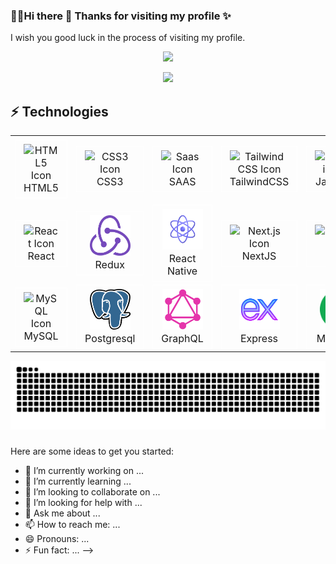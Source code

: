 ### 📣🎯Hi there 👋 Thanks for visiting my profile ✨

I wish you good luck in the process of visiting my profile.

<div align="center">
  
   ![](https://readme-typing-svg.herokuapp.com/?lines=✨Senior%20Front-end%20Developer✨;✨Blockchain%20Developer✨;✨Backend%20Engineer✨;✨React/Next%20Master✨;8%2B%20years%20of%20coding%20experience;📖Always%20studing%20new%20techs📖&font=Pacifico&center=true&width=650&height=120&color=37b39a&vCenter=true&size=45%22)
    
  <img src="https://github-profile-trophy.vercel.app/?username=tgr-9&row=1&column=6&theme=gruvbox&margin-w=15&margin-h=15"/>

</div>

## ⚡ Technologies

<table style="width: 100%;">
  <tr style="width: 100%;">
    <td align="center" width="96">
      <div style="background-color: transparent; border: 1px solid white; padding: 6px 13px; font-size: 16px;">
        <img src="https://cdn.jsdelivr.net/gh/devicons/devicon/icons/html5/html5-original.svg" alt="HTML5 Icon" style="width: 65px; height: 65px;" />
        <p style="padding: 0; margin: 0;">HTML5</p>
      </div>
    </td>
    <td align="center" width="96">
      <div style="background-color: transparent; border: 1px solid white; padding: 6px 13px; font-size: 16px;">
        <img src="https://cdn.jsdelivr.net/gh/devicons/devicon/icons/css3/css3-original.svg" alt="CSS3 Icon" style="width: 65px; height: 65px;" />
        <p style="padding: 0; margin: 0;">CSS3</p>
      </div>
    </td>
    <td align="center" width="96">
      <div style="background-color: transparent; border: 1px solid white; padding: 6px 13px; font-size: 16px;">
      <img src="https://rawgit.com/sass/sass-site/main/source/assets/img/logos/logo.svg" alt="Saas Icon" style="width: 65px; height: 65px;" />
        <p style="padding: 0; margin: 0;">SAAS</p>
      </div>
    </td>
    <td align="center" width="96">
      <div style="background-color: transparent; border: 1px solid white; padding: 6px 13px; font-size: 16px;">
      <img src="https://cdn.simpleicons.org/tailwindcss/38B2AC" alt="Tailwind CSS Icon" style="width: 65px; height: 65px;" />
        <p style="padding: 0; margin: 0;">TailwindCSS</p>
      </div>
    </td>
    <td align="center" width="96">
      <div style="background-color: transparent; border: 1px solid white; padding: 6px 13px; font-size: 16px;">
      <img src="https://upload.wikimedia.org/wikipedia/commons/9/99/Unofficial_JavaScript_logo_2.svg" alt="JavaScript Icon" style="width: 65px; height: 65px;" />
        <p style="padding: 0; margin: 0;">Javascript</p>
      </div>
    </td>
    <td align="center" width="96">
      <div style="background-color: transparent; border: 1px solid white; padding: 6px 13px; font-size: 16px;">
      <img src="https://cdn.iconscout.com/icon/free/png-256/free-typescript-1174965.png?f=webp" alt="TypeScript Icon" style="width: 65px; height: 65px;" />
        <p style="padding: 0; margin: 0;">Typescript</p>
      </div>
    </td>
    <td align="center" width="96">
      <div style="background-color: transparent; border: 1px solid white; padding: 6px 13px; font-size: 16px;">
      <img src="https://upload.wikimedia.org/wikipedia/commons/2/27/PHP-logo.svg" alt="PHP Icon" style="width: 65px; height: 65px;" />
        <p style="padding: 0; margin: 0;">PHP</p>
      </div>
    </td>
    <td align="center" width="96">
      <div style="background-color: transparent; border: 1px solid white; padding: 6px 13px; font-size: 16px;">
      <img src="https://laravel.com/img/logomark.min.svg" alt="Laravel Icon" style="width: 65px; height: 65px;" />
        <p style="padding: 0; margin: 0;">Laravel</p>
      </div>
    </td>
    <td align="center" width="96">
      <div style="background-color: transparent; border: 1px solid white; padding: 6px 13px; font-size: 16px;">
      <img src="./images/icons/wordpress.png" alt="WordPress Icon" style="width: 65px; height: 65px;" />
        <p style="padding: 0; margin: 0;">WordPress</p>
      </div>
    </td>
  </tr>
  <tr style="width: 100%;">
    <td align="center" width="96">
      <div style="background-color: transparent; border: 1px solid white; padding: 6px 13px; font-size: 16px;">
      <img src="https://cdn.jsdelivr.net/gh/devicons/devicon/icons/react/react-original.svg" alt="React Icon" style="width: 65px; height: 65px;" />
        <p style="padding: 0; margin: 0;">React</p>
      </div>
    </td>
    <td align="center" width="96">
      <div style="background-color: transparent; border: 1px solid white; padding: 6px 13px; font-size: 16px;">
      <img src="./images/icons/Redux.png" alt="Redux Icon" style="width: 65px; height: 65px;" />
        <p style="padding: 0; margin: 0;">Redux</p>
      </div>
    </td>
    <td align="center" width="96">
      <div style="background-color: transparent; border: 1px solid white; padding: 6px 13px; font-size: 16px;">
      <img src="./images/icons/react-native.png" alt="React Native Icon" style="width: 65px; height: 65px;" />
        <p style="padding: 0; margin: 0;">React Native</p>
      </div>
    </td>
    <td align="center" width="96">
      <div style="background-color: transparent; border: 1px solid white; padding: 6px 13px; font-size: 16px;">
      <img src="https://cdn.jsdelivr.net/gh/devicons/devicon/icons/nextjs/nextjs-original.svg" alt="Next.js Icon" style="width: 65px; height: 65px;" />
        <p style="padding: 0; margin: 0;">NextJS</p>
      </div>
    </td>
    <td align="center" width="96">
      <div style="background-color: transparent; border: 1px solid white; padding: 6px 13px; font-size: 16px;">
      <img src="https://cdn.jsdelivr.net/gh/devicons/devicon/icons/vuejs/vuejs-original.svg" alt="Vue.js Icon" style="width: 65px; height: 65px;" />
        <p style="padding: 0; margin: 0;">Vue</p>
      </div>
    </td>
    <td align="center" width="96">
      <div style="background-color: transparent; border: 1px solid white; padding: 6px 13px; font-size: 16px;">
      <img src="https://cdn.brandfetch.io/idbZEWAZ5J/w/400/h/400/theme/dark/icon.png?c=1id64Mup7ac03k1S4NH&t=1727140851015" alt="Nuxt.js Icon" style="width: 65px; height: 65px;" />
        <p style="padding: 0; margin: 0;">NuxtJS</p>
      </div>
    </td>
    <td align="center" width="96">
      <div style="background-color: transparent; border: 1px solid white; padding: 6px 13px; font-size: 16px;">
      <img src="./images/icons/Angular.png" alt="Angular Icon" style="width: 65px; height: 65px;" />
        <p style="padding: 0; margin: 0;">Angular</p>
      </div>
    </td>
    <td align="center" width="96">
      <div style="background-color: transparent; border: 1px solid white; padding: 6px 13px; font-size: 16px;">
      <img src="https://freelogopng.com/images/all_img/1655836788shopify-icon-png.png" alt="Shopify Icon" style="width: 65px; height: 65px;" />
        <p style="padding: 0; margin: 0;">Shopify</p>
      </div>
    </td>
    <td align="center" width="96">
      <div style="background-color: transparent; border: 1px solid white; padding: 6px 13px; font-size: 16px;">
      <img src="https://raw.githubusercontent.com/github/explore/80688e429a7d4ef2fca1e82350fe8e3517d3494d/topics/nodejs/nodejs.png" alt="Node Icon" style="width: 65px; height: 65px;" />
        <p style="padding: 0; margin: 0;">Node</p>
      </div>
    </td>
  </tr>
  <tr style="width: 100%;">
    <td align="center" width="96">
      <div style="background-color: transparent; border: 1px solid white; padding: 6px 13px; font-size: 16px;">
        <img src="https://techstack-generator.vercel.app/mysql-icon.svg" alt="MySQL Icon" style="width: 65px; height: 65px;" />
        <p style="padding: 0; margin: 0;">MySQL</p>
      </div>
    </td>
    <td align="center" width="96">
      <div style="background-color: transparent; border: 1px solid white; padding: 6px 13px; font-size: 16px;">
        <img src="./images/icons/Postgresql.png" alt="Postgresql Icon" style="width: 65px; height: 65px;" />
        <p style="padding: 0; margin: 0;">Postgresql</p>
      </div>
    </td>
    <td align="center" width="96">
      <div style="background-color: transparent; border: 1px solid white; padding: 6px 13px; font-size: 16px;">
        <img src="./images/icons/GraphQL.png" alt="GraphQL Icon" style="width: 65px; height: 65px;" />
        <p style="padding: 0; margin: 0;">GraphQL</p>
      </div>
    </td>
    <td align="center" width="96">
      <div style="background-color: transparent; border: 1px solid white; padding: 6px 13px; font-size: 16px;">
        <img src="./images/icons/express-js.png" alt="Express Icon" style="width: 65px; height: 65px;" />
        <p style="padding: 0; margin: 0;">Express</p>
      </div>
    </td>
    <td align="center" width="96">
      <div style="background-color: transparent; border: 1px solid white; padding: 6px 13px; font-size: 16px;">
        <img src="./images/icons/MongoDB.png" alt="MongoDB Icon" style="width: 65px; height: 65px;" />
        <p style="padding: 0; margin: 0;">MongoDB</p>
      </div>
    </td>
    <td align="center" width="96">
      <div style="background-color: transparent; border: 1px solid white; padding: 6px 13px; font-size: 16px;">
        <img src="https://techstack-generator.vercel.app/aws-icon.svg" alt="AWS Icon" style="width: 65px; height: 65px;" />
        <p style="padding: 0; margin: 0;">AWS</p>
      </div>
    </td>
    <td align="center" width="96">
      <div style="background-color: transparent; border: 1px solid white; padding: 6px 13px; font-size: 16px;">
        <img src="https://techstack-generator.vercel.app/python-icon.svg" alt="Python Icon" style="width: 65px; height: 65px;" />
        <p style="padding: 0; margin: 0;">Python</p>
      </div>
    </td>
    <td align="center" width="96">
      <div style="background-color: transparent; border: 1px solid white; padding: 6px 13px; font-size: 16px;">
        <img src="./images/icons/blockchain.png" alt="BlockChain Icon" style="width: 65px; height: 65px;" />
        <p style="padding: 0; margin: 0;">BlockChain</p>
      </div>
    </td>
    <td align="center" width="96">
      <div style="background-color: transparent; border: 1px solid white; padding: 6px 13px; font-size: 16px;">
        <img src="./images/icons/web3.png" style="width: 65px; height: 65px;" />
        <p style="padding: 0; margin: 0;">Web3</p>
      </div>
    </td>
  </tr>
</table>

<img src="https://raw.githubusercontent.com/amrit1004/amrit1004/output/snake.svg" alt="Snake animation" />

###

Here are some ideas to get you started:

- 🔭 I’m currently working on ...
- 🌱 I’m currently learning ...
- 👯 I’m looking to collaborate on ...
- 🤔 I’m looking for help with ...
- 💬 Ask me about ...
- 📫 How to reach me: ...
- 😄 Pronouns: ...
- ⚡ Fun fact: ...
  -->
